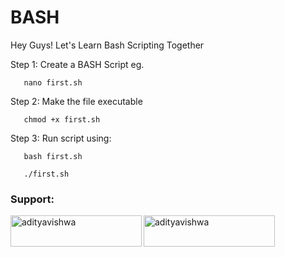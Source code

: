 # BASH
Hey Guys! Let's Learn Bash Scripting Together

Step 1: Create a BASH Script eg.

```http
   nano first.sh
```
Step 2: Make the file executable

```http
   chmod +x first.sh
```
Step 3: Run script using:

```http
   bash first.sh
```
```http
   ./first.sh
```
<h3 align="left">Support:</h3>
<p><a href="https://www.buymeacoffee.com/adityavishwa"> <img align="left" src="https://cdn.buymeacoffee.com/buttons/v2/default-yellow.png" height="50" width="210" alt="adityavishwa" /></a><a href="https://ko-fi.com/adityavishwa"> <img align="left" src="https://cdn.ko-fi.com/cdn/kofi3.png?v=3" height="50" width="210" alt="adityavishwa" /></a></p><br><br>
